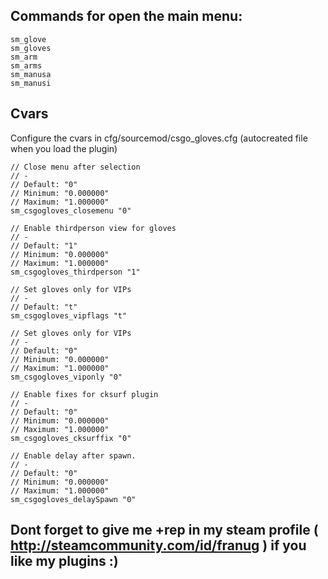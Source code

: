 ## Commands for open the main menu:
```
sm_glove
sm_gloves
sm_arm
sm_arms
sm_manusa
sm_manusi
```

## Cvars
Configure the cvars in cfg/sourcemod/csgo_gloves.cfg (autocreated file when you load the plugin)
```
// Close menu after selection
// -
// Default: "0"
// Minimum: "0.000000"
// Maximum: "1.000000"
sm_csgogloves_closemenu "0"

// Enable thirdperson view for gloves
// -
// Default: "1"
// Minimum: "0.000000"
// Maximum: "1.000000"
sm_csgogloves_thirdperson "1"

// Set gloves only for VIPs
// -
// Default: "t"
sm_csgogloves_vipflags "t"

// Set gloves only for VIPs
// -
// Default: "0"
// Minimum: "0.000000"
// Maximum: "1.000000"
sm_csgogloves_viponly "0"

// Enable fixes for cksurf plugin
// -
// Default: "0"
// Minimum: "0.000000"
// Maximum: "1.000000"
sm_csgogloves_cksurffix "0"

// Enable delay after spawn.
// -
// Default: "0"
// Minimum: "0.000000"
// Maximum: "1.000000"
sm_csgogloves_delaySpawn "0"
```

## Dont forget to give me +rep in my steam profile ( http://steamcommunity.com/id/franug ) if you like my plugins :)

